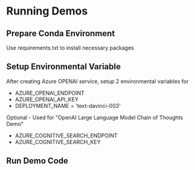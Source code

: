 # Running Demos

## Prepare Conda Environment
Use requirements.txt to install necessary packages

## Setup Environmental Variable
After creating Azure OPENAI service, setup 2 environmental variables for 
- AZURE_OPENAI_ENDPOINT
- AZURE_OPENAI_API_KEY
- DEPLOYMENT_NAME = 'text-davinci-003'

Optional - Used for "OpenAI Large Language Model Chain of Thoughts Demo"
- AZURE_COGNITIVE_SEARCH_ENDPOINT
- AZURE_COGNITIVE_SEARCH_KEY
## Run Demo Code